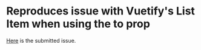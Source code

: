 # Reproduces issue with Vuetify's List Item when using the to prop
[Here](https://github.com/vuetifyjs/vuetify/issues/20387) is the submitted issue.